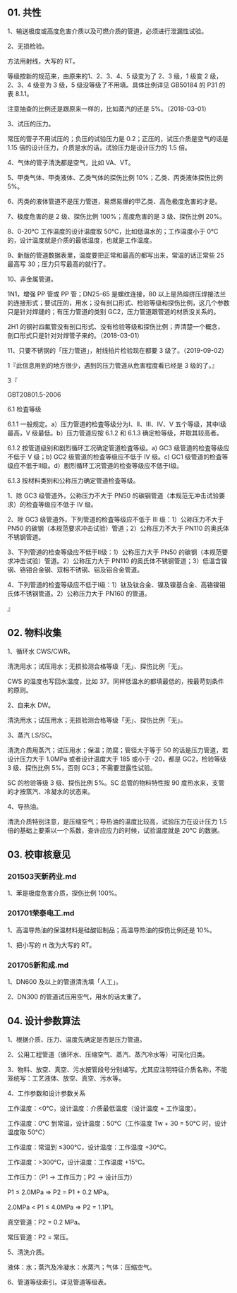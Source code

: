 ## 01. 共性

1、输送极度或高度危害介质以及可燃介质的管道，必须进行泄漏性试验。

2、无损检验。

方法用射线，大写的 RT。

等级按新的规范来，由原来的1、2、3、4、5 级变为了 2、3 级，1 级变 2 级，2、3、4 级变为 3 级，5 级没等级了不用填。具体比例详见 GB50184 的 P31 的表 8.1.1。

注意抽查的比例还是跟原来一样的，比如蒸汽的还是 5%。（2018-03-01）

3、试压的压力。

常压的管子不用试压的；负压的试验压力是 0.2；正压的，试压介质是空气的话是 1.15 倍的设计压力，介质是水的话，试验压力是设计压力的 1.5 倍。

4、气体的管子清洗都是空气，比如 VA、VT。

5、甲类气体、甲类液体、乙类气体的探伤比例 10%；乙类、丙类液体探伤比例 5%。

6、丙类的液体管道不是压力管道，易燃易爆的甲乙类、高危极度危害的才是。

7、极度危害的是 2 级、探伤比例 100%；高度危害的是 3 级、探伤比例 20%。

8、0-20℃ 工作温度的设计温度取 50℃，比如低温水的；工作温度小于 0℃ 的，设计温度就是介质的最低温度，也就是工作温度。

9、新版的管道数据表里，温度要把正常和最高的都写出来，常温的话正常些 25 最高写 30；压力只写最高的就行了。

10、非金属管道。

1N1，增强 PP 管或 PP 管；DN25-65 是螺纹连接，80 以上是热熔挤压焊接法兰的连接形式；要试压的，用水；没有剖口形式、检验等级和探伤比例，这几个参数只是针对焊缝的；有压力管道的类别 GC2，压力管道跟管道的材质没关系的。

2H1 的钢衬四氟管没有剖口形式、没有检验等级和探伤比例；弄清楚一个概念，剖口形式只是针对对焊管子来的。（2018-03-01）

11、只要不锈钢的「压力管道」，射线拍片检验现在都要 3 级了。（2019-09-02）

1『此信息用到的地方很少，遇到的压力管道从危害程度看已经是 3 级的了。』

3『 

GBT20801.5-2006

6.1 检査等级 

6.1.1 一般规定。a）压力管道的检査等级分为Ⅰ、Ⅱ、Ⅲ、Ⅳ、V 五个等级，其中Ⅰ级最高，V 级最低。b）压力管道应按 6.1.2 和 6.1.3 确定检等级，并取其较高者。

6.1.2 按管道级别和剧烈循环工况确定管道检査等级。a) GC3 级管道的检査等级应不低于 V 级；b) GC2 级管道的检査等级应不低于 Ⅳ 级。c) GC1 级管道的检査等级应不低于Ⅱ级。d）剧烈循环工况管道的检查等级应不低于Ⅰ级。

6.1.3 按材料类别和公称压力确定管道检査等级。

1、除 GC3 级管道外，公称压力不大于 PN50 的碳钢管道（本规范无冲击试验要求）的检査等级应不低于 Ⅳ 级。

2、除 GC3 级管道外，下列管道的检査等级应不低于 Ⅲ 级：1）公称压力不大于 PN50 的碳钢（本规范要求冲击试验）管道；2）公称压力不大于 PN110 的奥氏体不锈钢管道。

3、下列管道的检查等级应不低于Ⅱ级：1）公称压力大于 PN50 的碳钢（本规范要求冲击试验）管道。2）公称压力大于 PN110 的奥氏体不锈钢管道；3）低温含镍钢、铬钼合金钢、双相不锈钢、铝及铝合金管道。

4、下列管道的检査等级应不低于Ⅰ级：1）钛及钛合金、镍及镍基合金、高铬镍钼氏体不锈钢管道。2）公称压力大于 PN160 的管道。

』

## 02. 物料收集

1、循环水 CWS/CWR。

清洗用水；试压用水；无损验测合格等级「无」、探伤比例「无」。

CWS 的温度也写回水温度，比如 37。同样低温水的都填最低的，按最苛刻条件的原则。

2、自来水 DW。

清洗用水；试压用水；无损验测合格等级「无」、探伤比例「无」。

3、蒸汽 LS/SC。

清洗介质用蒸汽；试压用水；保温；防腐；管径大于等于 50 的话是压力管道，若设计压力大于 1.0MPa 或者设计温度大于 185 或小于 -20，都是 GC2，检验等级 3 级、探伤比例 5%，否则 GC3；不需要泄露性试验。

SC 的检验等级 3 级、探伤比例 5%。SC 总管的物料特性按 90 度热水来，支管的才按蒸汽、冷凝水的状态来。

4、导热油。

清洗介质特别注意，是压缩空气；导热油的温度比较高，试验压力在设计压力 1.5 倍的基础上要乘以一个系数，查许应应力的时候，试验温度就是 20℃ 的数据。

## 03. 校审核意见

### 201503天新药业.md

1、苯是极度危害介质，探伤比例 100%。

### 201701荣泰电工.md

1、高温导热油的保温材料是硅酸铝制品；高温导热油的探伤比例还是 10%。

1、把小写的 rt 改为大写的 RT。

### 201705新和成.md

1、DN600 及以上的管道清洗填「人工」。

2、DN300 的管道试压用空气，用水的话太重了。

## 04. 设计参数算法

1、根据介质、压力、温度先确定是否是压力管道。

2、公用工程管道（循环水、压缩空气、蒸汽、蒸汽冷水等）可简化归类。

3、物料、放空、真空、污水按管段号分别编写。尤其应注明特征介质名称，不能笼统写：工艺液体、放空、真空、污水等。

4、工作参数和设计参数关系

工作温度：<0℃，设计温度：介质最低温度（设计温度 = 工作温度）。

工作温度：0℃ 到常温，设计温度：50℃（工作温度 Tw + 30 = 50℃ 时，设计温度取 50℃）

工作温度：常温到 ≤300℃，设计温度：工作温度 +30℃。

工作温度：>300℃，设计温度：工作温度 +15℃。

工作压力：（P1 → 工作压力；P2 → 设计压力）

P1 ≤ 2.0MPa => P2 = P1 + 0.2 MPa。

2.0MPa < P1 ≤ 4.0MPa => P2 = 1.1P1。

真空管道：P2 = 0.2 MPa。

常压管道：P2 = 常压。

5、清洗介质。

液体：水；蒸汽及冷凝水：水蒸汽；气体：压缩空气。

6、管道等级索引。详见管道等级表。